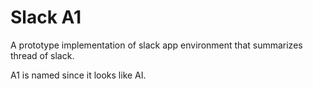 # Slack A1

A prototype implementation of slack app environment that summarizes thread of slack.


A1 is named since it looks like AI.